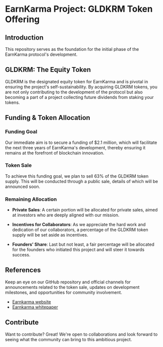 # EarnKarma Project: GLDKRM Token Offering

## Introduction

This repository serves as the foundation for the initial phase of the EarnKarma protocol's development. 


## GLDKRM: The Equity Token

GLDKRM is the designated equity token for EarnKarma and is pivotal in ensuring the project's self-sustainability. By acquiring GLDKRM tokens, you are not only contributing to the development of the protocol but also becoming a part of a project collecting future dividends from staking your tokens.

## Funding & Token Allocation

### Funding Goal

Our immediate aim is to secure a funding of $2.1 million, which will facilitate the next three years of EarnKarma's development, thereby ensuring it remains at the forefront of blockchain innovation.

### Token Sale

To achieve this funding goal, we plan to sell 63% of the GLDKRM token supply. This will be conducted through a public sale, details of which will be announced soon.

### Remaining Allocation

- **Private Sales**: A certain portion will be allocated for private sales, aimed at investors who are deeply aligned with our mission.
  
- **Incentives for Collaborators**: As we appreciate the hard work and dedication of our collaborators, a percentage of the GLDKRM token supply will be set aside as incentives.
  
- **Founders' Share**: Last but not least, a fair percentage will be allocated for the founders who initiated this project and will steer it towards success.

## References

Keep an eye on our GitHub repository and official channels for announcements related to the token sale, updates on development milestones, and opportunities for community involvement.

- [Earnkarma website](https://www.earnkarma.io)
- [Earnkarma whitepaper]([https://](https://kchainsolutions.medium.com/karma-protocol-whitepaper-96dcbd4a9cfb))

## Contribute

Want to contribute? Great! We're open to collaborations and look forward to seeing what the community can bring to this ambitious project.
